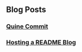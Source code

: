 ## Blog Posts

### [Quine Commit](quine-commit.md)
### [Hosting a README Blog](hosting-a-readme-blog.md)
